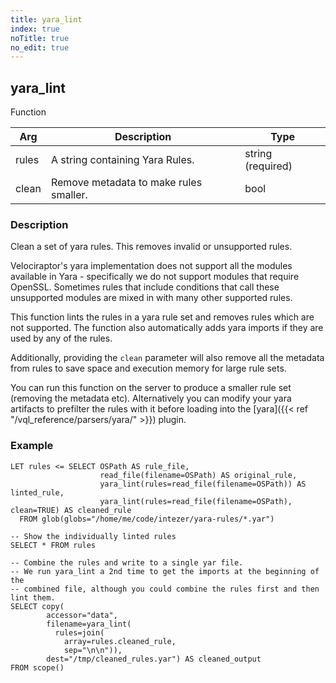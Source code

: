 ```yaml
---
title: yara_lint
index: true
noTitle: true
no_edit: true
---
```




<div class="vql_item"></div>


## yara_lint
<span class='vql_type label label-warning pull-right page-header'>Function</span>



<div class="vqlargs"></div>

Arg | Description | Type
----|-------------|-----
rules|A string containing Yara Rules.|string (required)
clean|Remove metadata to make rules smaller.|bool

### Description

Clean a set of yara rules. This removes invalid or unsupported rules.

Velociraptor's yara implementation does not support all the
modules available in Yara - specifically we do not support modules
that require OpenSSL. Sometimes rules that include conditions that
call these unsupported modules are mixed in with many other
supported rules.

This function lints the rules in a yara rule set and removes rules
which are not supported. The function also automatically adds yara
imports if they are used by any of the rules.

Additionally, providing the `clean` parameter will also remove all
the metadata from rules to save space and execution memory for
large rule sets.

You can run this function on the server to produce a smaller rule set
(removing the metadata etc). Alternatively you can modify your yara
artifacts to prefilter the rules with it before loading into the
[yara]({{< ref "/vql_reference/parsers/yara/" >}})
plugin.

### Example

```vql
LET rules <= SELECT OSPath AS rule_file,
                    read_file(filename=OSPath) AS original_rule,
                    yara_lint(rules=read_file(filename=OSPath)) AS linted_rule,
                    yara_lint(rules=read_file(filename=OSPath), clean=TRUE) AS cleaned_rule
  FROM glob(globs="/home/me/code/intezer/yara-rules/*.yar")

-- Show the individually linted rules
SELECT * FROM rules

-- Combine the rules and write to a single yar file.
-- We run yara_lint a 2nd time to get the imports at the beginning of the
-- combined file, although you could combine the rules first and then lint them.
SELECT copy(
        accessor="data",
        filename=yara_lint(
          rules=join(
            array=rules.cleaned_rule,
            sep="\n\n")),
        dest="/tmp/cleaned_rules.yar") AS cleaned_output
FROM scope()
```


